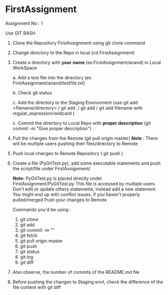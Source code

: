 # FirstAssignment

Assignment No : 1


 Use GIT BASH 

 1. Clone the Repository FirstAssignment using git clone command
 2. Change directory to the Repo in local (cd FirstAssignment)
 3. Create a directory with **your** **name** (ex:FirstAssignment/anand) in Local WorkSpace
 
      a. Add a test file into the directory (ex: FirstAssignment/anand/testfile.txt)
      
      b. Check git status
      
      c. Add the directory to the Staging Environment (use git add <filename/directory> / git add ./ git add <filenames> / git add filename with regular_expression/wildcard )
      
      c. Commit the directory to Local Repo with **proper description** (git commit -m "Give proper description")
     
 4.  Pull the changes from the Remote  (git pull origin master)
     **Note** : There will be multiple users pushing their files/directory to Remote
     
 5.  Push local changes to Remote Repository ( git push )
 
 
 6.  Create a file (PyGitTest.py), add some executable statements and push the script/file under FirstAssignment/
     
     **Note:** PyGitTest.py is placed directly under FirstAssignment/PyGitTest.py
               This file is accessed by multiple users
               Don't edit or update others statements, instead add a new statement 
               You might end up with conflict issues, if you haven't properly pulled/merged
     Push your changes to Remote 
     
     Commands you'd be using :
     1. git clone
     2. git add
     3. git commit -m ""
     4. git fetch
     5. git pull origin master
     6. git push
     7. git status 
     8. git log
     9. git diff
         
 7.  Also observe, the number of commits of the README.md file    
 8.  Before pushing the changes to Staging envt, check the difference of the file content with 
     git diff <filename>    
 
